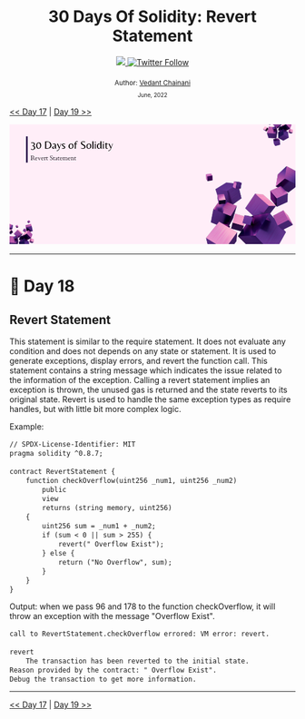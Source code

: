 <div align="center">
  <h1> 30 Days Of Solidity: Revert Statement</h1>
  <a class="header-badge" target="_blank" href="https://dev.to/envoy_">
  <img src="https://img.shields.io/badge/dev.to-0A0A0A?style=for-the-badge&logo=devdotto&logoColor=white">
  </a>
  <a class="header-badge" target="_blank" href="https://twitter.com/Envoy_1084">
  <img alt="Twitter Follow" src="https://img.shields.io/twitter/follow/Envoy_1084?style=social">
  </a>

<sub>Author:
<a href="https://dev.to/envoy_" target="_blank">Vedant Chainani</a><br>
<small> June, 2022</small>
</sub>

</div>

[<< Day 17](../Day%2017%20-%20Assert%20Statement/readme.md) | [Day 19 >>](../Day%2019%20-%20Function%20Modifiers/readme.md)

![Cover](./cover.png)

---

# 📔 Day 18

## Revert Statement

This statement is similar to the require statement. It does not evaluate any condition and does not depends on any state or statement. It is used to generate exceptions, display errors, and revert the function call. This statement contains a string message which indicates the issue related to the information of the exception. Calling a revert statement implies an exception is thrown, the unused gas is returned and the state reverts to its original state. Revert is used to handle the same exception types as require handles, but with little bit more complex logic.

Example:

```solidity
// SPDX-License-Identifier: MIT
pragma solidity ^0.8.7;

contract RevertStatement {
    function checkOverflow(uint256 _num1, uint256 _num2)
        public
        view
        returns (string memory, uint256)
    {
        uint256 sum = _num1 + _num2;
        if (sum < 0 || sum > 255) {
            revert(" Overflow Exist");
        } else {
            return ("No Overflow", sum);
        }
    }
}
```

Output:
when we pass 96 and 178 to the function checkOverflow, it will throw an exception with the message "Overflow Exist".

```solidity
call to RevertStatement.checkOverflow errored: VM error: revert.

revert
	The transaction has been reverted to the initial state.
Reason provided by the contract: " Overflow Exist".
Debug the transaction to get more information.
```

---

[<< Day 17](../Day%2017%20-%20Assert%20Statement/readme.md) | [Day 19 >>](../Day%2019%20-%20Function%20Modifiers/readme.md)
